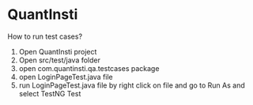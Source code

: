 # QuantInsti

How to run test cases?
1) Open QuantInsti project
2) Open src/test/java folder
3) open com.quantinsti.qa.testcases package
4) open LoginPageTest.java file
5) run LoginPageTest.java file by right click on file and go to Run As and select TestNG Test
